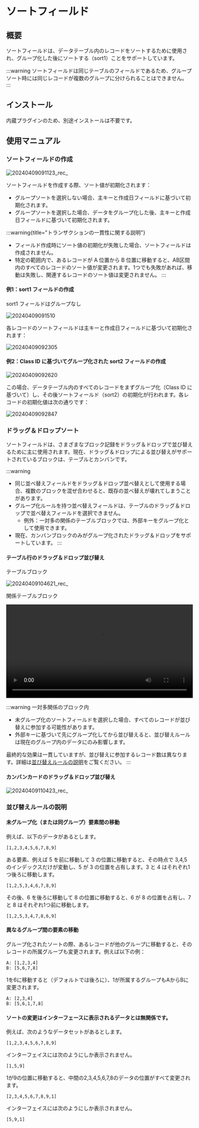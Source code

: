 # ソートフィールド

<PluginInfo name="field-sort"></PluginInfo>

## 概要

ソートフィールドは、データテーブル内のレコードをソートするために使用され、グループ化した後にソートする（sort1）ことをサポートしています。

:::warning
ソートフィールドは同じテーブルのフィールドであるため、グループソート時には同じレコードが複数のグループに分けられることはできません。
:::

## インストール

内蔵プラグインのため、別途インストールは不要です。

## 使用マニュアル

### ソートフィールドの作成

![20240409091123_rec_](https://static-docs.nocobase.com/20240409091123_rec_.gif)

ソートフィールドを作成する際、ソート値が初期化されます：

- グループソートを選択しない場合、主キーと作成日フィールドに基づいて初期化されます。
- グループソートを選択した場合、データをグループ化した後、主キーと作成日フィールドに基づいて初期化されます。

:::warning{title="トランザクションの一貫性に関する説明"}
- フィールド作成時にソート値の初期化が失敗した場合、ソートフィールドは作成されません。
- 特定の範囲内で、あるレコードが A 位置から B 位置に移動すると、AB区間内のすべてのレコードのソート値が変更されます。1つでも失敗があれば、移動は失敗し、関連するレコードのソート値は変更されません。
:::

#### 例1：sort1 フィールドの作成

sort1 フィールドはグループなし

![20240409091510](https://static-docs.nocobase.com/20240409091510.png)

各レコードのソートフィールドは主キーと作成日フィールドに基づいて初期化されます：

![20240409092305](https://static-docs.nocobase.com/20240409092305.png)

#### 例2：Class ID に基づいてグループ化された sort2 フィールドの作成

![20240409092620](https://static-docs.nocobase.com/20240409092620.png)

この場合、データテーブル内のすべてのレコードをまずグループ化（Class ID に基づいて）し、その後ソートフィールド（sort2）の初期化が行われます。各レコードの初期化値は次の通りです：

![20240409092847](https://static-docs.nocobase.com/20240409092847.png)

### ドラッグ＆ドロップソート

ソートフィールドは、さまざまなブロック記録をドラッグ＆ドロップで並び替えるために主に使用されます。現在、ドラッグ＆ドロップによる並び替えがサポートされているブロックは、テーブルとカンバンです。

:::warning
- 同じ並べ替えフィールドをドラッグ＆ドロップ並べ替えとして使用する場合、複数のブロックを混ぜ合わせると、既存の並べ替えが壊れてしまうことがあります。
- グループ化ルールを持つ並べ替えフィールドは、テーブルのドラッグ＆ドロップで並べ替えフィールドを選択できません。
  - 例外：一対多の関係のテーブルブロックでは、外部キーをグループ化として使用できます。
- 現在、カンバンブロックのみがグループ化されたドラッグ＆ドロップをサポートしています。
:::

#### テーブル行のドラッグ＆ドロップ並び替え

テーブルブロック

![20240409104621_rec_](https://static-docs.nocobase.com/20240409104621_rec_.gif)

関係テーブルブロック

<video controls width="100%" src="https://static-docs.nocobase.com/20240409111903_rec_.mp4" title="Title"></video>

:::warning
一対多関係のブロック内

- 未グループ化のソートフィールドを選択した場合、すべてのレコードが並び替えに参加する可能性があります。
- 外部キーに基づいて先にグループ化してから並び替えると、並び替えルールは現在のグループ内のデータにのみ影響します。

最終的な効果は一貫していますが、並び替えに参加するレコード数は異なります。詳細は[並び替えルールの説明](#並び替えルールの説明)をご覧ください。
:::

#### カンバンカードのドラッグ＆ドロップ並び替え

![20240409110423_rec_](https://static-docs.nocobase.com/20240409110423_rec_.gif)

### 並び替えルールの説明

#### 未グループ化（または同グループ）要素間の移動

例えば、以下のデータがあるとします。

```
[1,2,3,4,5,6,7,8,9]
```

ある要素、例えば 5 を前に移動して 3 の位置に移動すると、その時点で 3,4,5 のインデックスだけが変動し、5 が 3 の位置を占有します。3 と 4 はそれぞれ1つ後ろに移動します。

```
[1,2,5,3,4,6,7,8,9]
```

その後、6 を後ろに移動して 8 の位置に移動すると、6 が 8 の位置を占有し、7 と 8 はそれぞれ1つ前に移動します。

```
[1,2,5,3,4,7,8,6,9]
```

#### 異なるグループ間の要素の移動

グループ化されたソートの際、あるレコードが他のグループに移動すると、そのレコードの所属グループも変更されます。例えば以下の例：

```
A: [1,2,3,4]
B: [5,6,7,8]
```

1を6に移動すると（デフォルトでは後ろに）、1が所属するグループもAからBに変更されます。

```
A: [2,3,4]
B: [5,6,1,7,8]
```

#### ソートの変更はインターフェースに表示されるデータとは無関係です。

例えば、次のようなデータセットがあるとします。

```
[1,2,3,4,5,6,7,8,9]
```

インターフェイスには次のようにしか表示されません。

```
[1,5,9]
```

1が9の位置に移動すると、中間の2,3,4,5,6,7,8のデータの位置がすべて変更されます。

```
[2,3,4,5,6,7,8,9,1]
```

インターフェイスには次のようにしか表示されません。

```
[5,9,1]
```

